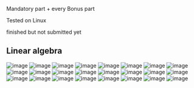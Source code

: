 Mandatory part + every Bonus part

Tested on Linux

finished but not submitted yet

## Linear algebra

![image](https://github.com/sleepychloe/matrix/assets/78352910/6598efcf-6c71-4a68-a955-965f8a1b5e64)
![image](https://github.com/sleepychloe/matrix/assets/78352910/e91f3d36-95fc-477f-ade6-5138f71f0c3b)
![image](https://github.com/sleepychloe/matrix/assets/78352910/21538fb4-0b8e-4e32-b0fa-2715306d3679)
![image](https://github.com/sleepychloe/matrix/assets/78352910/f292ce8d-ab7e-44bb-9667-957488c5503a)
![image](https://github.com/sleepychloe/matrix/assets/78352910/cf147f1f-4a26-4417-b971-db4bc2f08d47)
![image](https://github.com/sleepychloe/matrix/assets/78352910/1f6b0e02-fcd9-467f-8946-25b2ce220211)
![image](https://github.com/sleepychloe/matrix/assets/78352910/38448a14-f6a1-4106-af1f-af3bc6543f04)
![image](https://github.com/sleepychloe/matrix/assets/78352910/57b70239-e2a6-41b5-8707-700ae91b72fc)
![image](https://github.com/sleepychloe/matrix/assets/78352910/2a15e1af-8a98-45b5-b2ec-78f6f81996e5)
![image](https://github.com/sleepychloe/matrix/assets/78352910/0ce32da9-a2b0-4087-ae21-be18eb034c83)
![image](https://github.com/sleepychloe/matrix/assets/78352910/747264d8-69cf-4afb-95c2-7092d75b48e1)
![image](https://github.com/sleepychloe/matrix/assets/78352910/c54ebb77-d139-4aac-b316-f966393a941a)
![image](https://github.com/sleepychloe/matrix/assets/78352910/75f9c129-ce4c-40e5-89a7-f6bd4eb2585e)
![image](https://github.com/sleepychloe/matrix/assets/78352910/abc894a8-e06d-434f-aada-370f7c58d290)
![image](https://github.com/sleepychloe/matrix/assets/78352910/c0f3e28e-7d3b-4234-b8a6-c8655a603e80)
![image](https://github.com/sleepychloe/matrix/assets/78352910/c6a414f2-3b72-4b78-8c87-65b63f97a01a)
![image](https://github.com/sleepychloe/matrix/assets/78352910/0b0a495d-dbd5-4f3f-b676-7ef54f9a8f97)
![image](https://github.com/sleepychloe/matrix/assets/78352910/0f1691b0-c495-4467-8403-9b2c79d40fa4)
![image](https://github.com/sleepychloe/matrix/assets/78352910/87a124c2-1cd4-4f49-91fe-080baf7247ee)
![image](https://github.com/sleepychloe/matrix/assets/78352910/a23c65ff-dee7-44da-bb07-51735fffefd4)
![image](https://github.com/sleepychloe/matrix/assets/78352910/a47a0421-fed9-4ac9-b8bb-967d0c8b1183)
![image](https://github.com/sleepychloe/matrix/assets/78352910/664f27d1-1b2c-420d-b381-a4314ae53aa8)
![image](https://github.com/sleepychloe/matrix/assets/78352910/b5ed2441-2fc6-4b11-b3ba-7c9d322992b8)
![image](https://github.com/sleepychloe/matrix/assets/78352910/9af49a78-b9fb-4649-a889-943d9be656bf)
